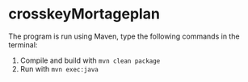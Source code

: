 # crosskeyMortageplan
The program is run using Maven, type the following commands in the terminal:

1. Compile and build with `mvn clean package`
2. Run with `mvn exec:java`

